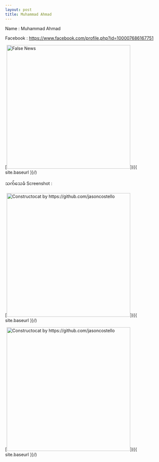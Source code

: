 ```yaml
---
layout: post
title: Muhammad Ahmad
---
```

Name : Muhammad Ahmad

Facebook : https://www.facebook.com/profile.php?id=100007686167751


[<img src="https://scontent-sin6-3.xx.fbcdn.net/v/t1.0-9/143896014_2782872415312270_6535265403379818057_n.jpg?_nc_cat=106&ccb=3&_nc_sid=09cbfe&_nc_ohc=CZhZ8ZJJB7YAX9ug0xI&_nc_ht=scontent-sin6-3.xx&oh=f4899c453ffe74dae2885ac80bd7dff7&oe=6053356B" alt="False News" style="width: 400px;"/>]({{ site.baseurl }}/)


သက်သေခံ Screenshot :

[<img src="{{ site.baseurl }}/images/accessDenied.png" alt="Constructocat by https://github.com/jasoncostello" style="width: 400px;"/>]({{ site.baseurl }}/)


[<img src="{{ site.baseurl }}/images/accessDenied.png" alt="Constructocat by https://github.com/jasoncostello" style="width: 400px;"/>]({{ site.baseurl }}/)


